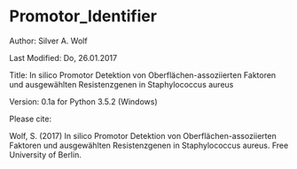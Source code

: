 # Promotor_Identifier

Author: Silver A. Wolf

Last Modified: Do, 26.01.2017

Title: In silico Promotor Detektion von Oberflächen-assoziierten Faktoren und ausgewählten Resistenzgenen in Staphylococcus aureus

Version: 0.1a for Python 3.5.2 (Windows)

Please cite:

Wolf, S. (2017) In silico Promotor Detektion von Oberflächen-assoziierten Faktoren und ausgewählten Resistenzgenen in Staphylococcus aureus. Free University of Berlin.
